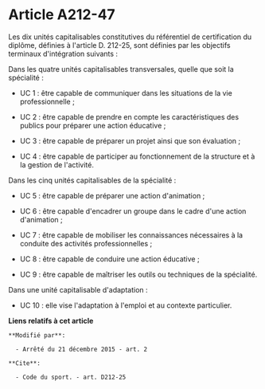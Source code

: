 # Article A212-47

Les dix unités capitalisables constitutives du référentiel de certification du diplôme, définies à l'article D. 212-25, sont
définies par les objectifs terminaux d'intégration suivants : 

Dans les quatre unités capitalisables transversales, quelle que soit la spécialité :

- UC 1 : être capable de communiquer dans les situations de la vie professionnelle ;

- UC 2 : être capable de prendre en compte les caractéristiques des publics pour préparer une action éducative ;

- UC 3 : être capable de préparer un projet ainsi que son évaluation ;

- UC 4 : être capable de participer au fonctionnement de la structure et à la gestion de l'activité. 

Dans les cinq unités capitalisables de la spécialité :

- UC 5 : être capable de préparer une action d'animation ;

- UC 6 : être capable d'encadrer un groupe dans le cadre d'une action d'animation ;

- UC 7 : être capable de mobiliser les connaissances nécessaires à la conduite des activités professionnelles ;

- UC 8 : être capable de conduire une action éducative ;

- UC 9 : être capable de maîtriser les outils ou techniques de la spécialité. 

Dans une unité capitalisable d'adaptation :

- UC 10 : elle vise l'adaptation à l'emploi et au contexte particulier.

**Liens relatifs à cet article**

	**Modifié par**:

	  - Arrêté du 21 décembre 2015 - art. 2

	**Cite**:

	  - Code du sport. - art. D212-25
